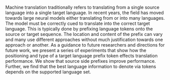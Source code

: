 Machine translation traditionally refers to translating from a single source language into a single target language. In recent years, the field has moved towards large neural models either translating from or into many languages. The model must be correctly cued to translate into the correct target language. This is typically done by prefixing language tokens onto the source or target sequence. The location and content of the prefix can vary and many use different approaches without much justification towards one approach or another. As a guidance to future researchers and directions for future work, we present a series of experiments that show how the positioning and type of a target language prefix token effects translation performance. We show that source side prefixes improve performance. Further, we find that the best language information to denote via tokens depends on the supported language set.